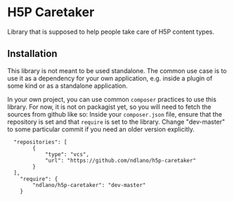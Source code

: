 # H5P Caretaker
Library that is supposed to help people take care of H5P content types.

## Installation
This library is not meant to be used standalone. The common use case is to
use it as a dependency for your own application, e.g. inside a plugin of some
kind or as a standalone application.

In your own project, you can use common `composer` practices to use this library.
For now, it is not on packagist yet, so you will need to fetch the sources from
github like so: Inside your `composer.json` file, ensure that the repository is set
and that `require` is set to the library. Change "dev-master" to some particular commit if
you need an older version explicitly.

```
  "repositories": [
		{
			"type": "vcs",
			"url": "https://github.com/ndlano/h5p-caretaker"
		}
  ],
    "require": {
        "ndlano/h5p-caretaker": "dev-master"
    }
```
